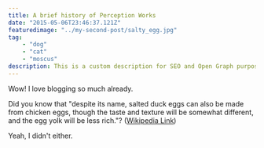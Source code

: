```yaml
---
title: A brief history of Perception Works
date: "2015-05-06T23:46:37.121Z"
featuredimage: "../my-second-post/salty_egg.jpg"
tag:
    - "dog"
    - "cat"
    - "moscus"
description: This is a custom description for SEO and Open Graph purposes, rather than the default generated excerpt. Simply add a description field to the frontmatter.
---
```


Wow! I love blogging so much already.

Did you know that "despite its name, salted duck eggs can also be made from
chicken eggs, though the taste and texture will be somewhat different, and the
egg yolk will be less rich."?
([Wikipedia Link](https://en.wikipedia.org/wiki/Salted_duck_egg))

Yeah, I didn't either.
